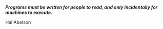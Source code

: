 _**Programs must be written for people to read, and only incidentally for machines to execute.**_

Hal Abelson